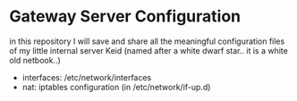 Gateway Server Configuration
==============

in this repository I will save and share all the meaningful configuration files of my little internal server Keid (named after a white dwarf star.. it is a white old netbook..)

 * interfaces: /etc/network/interfaces
 * nat: iptables configuration (in /etc/network/if-up.d)
